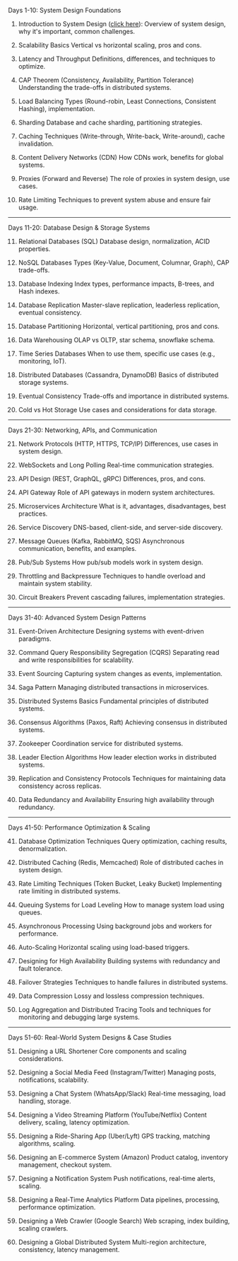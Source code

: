 Days 1-10: System Design Foundations

1.	Introduction to System Design ([click here](1_introduction.md)):
	Overview of system design, why it's important, common challenges.

2.	Scalability Basics
	Vertical vs horizontal scaling, pros and cons.

3.	Latency and Throughput
	Definitions, differences, and techniques to optimize.

4.	CAP Theorem (Consistency, Availability, Partition Tolerance)
	Understanding the trade-offs in distributed systems.

5.	Load Balancing
	Types (Round-robin, Least Connections, Consistent Hashing), implementation.

6.	Sharding
	Database and cache sharding, partitioning strategies.

7.	Caching
	Techniques (Write-through, Write-back, Write-around), cache invalidation.

8.	Content Delivery Networks (CDN)
	How CDNs work, benefits for global systems.

9.	Proxies (Forward and Reverse)
	The role of proxies in system design, use cases.

10.	Rate Limiting
	Techniques to prevent system abuse and ensure fair usage.
_________________________________________________________________________________________

Days 11-20: Database Design & Storage Systems

11.	Relational Databases (SQL)
	Database design, normalization, ACID properties.

12.	NoSQL Databases
	Types (Key-Value, Document, Columnar, Graph), CAP trade-offs.

13.	Database Indexing
	Index types, performance impacts, B-trees, and Hash indexes.

14.	Database Replication
	Master-slave replication, leaderless replication, eventual consistency.

15.	Database Partitioning
	Horizontal, vertical partitioning, pros and cons.

16.	Data Warehousing
	OLAP vs OLTP, star schema, snowflake schema.

17.	Time Series Databases
	When to use them, specific use cases (e.g., monitoring, IoT).

18.	Distributed Databases (Cassandra, DynamoDB)
	Basics of distributed storage systems.

19.	Eventual Consistency
	Trade-offs and importance in distributed systems.

20.	Cold vs Hot Storage
	Use cases and considerations for data storage.
_________________________________________________________________________________

Days 21-30: Networking, APIs, and Communication

21.	Network Protocols (HTTP, HTTPS, TCP/IP)
	Differences, use cases in system design.

22.	WebSockets and Long Polling
	Real-time communication strategies.

23.	API Design (REST, GraphQL, gRPC)
	Differences, pros, and cons.

24.	API Gateway
	Role of API gateways in modern system architectures.

25.	Microservices Architecture
	What is it, advantages, disadvantages, best practices.

26.	Service Discovery
	DNS-based, client-side, and server-side discovery.

27.	Message Queues (Kafka, RabbitMQ, SQS)
	Asynchronous communication, benefits, and examples.

28.	Pub/Sub Systems
	How pub/sub models work in system design.

29.	Throttling and Backpressure
	Techniques to handle overload and maintain system stability.

30.	Circuit Breakers
	Prevent cascading failures, implementation strategies.
_________________________________________________________________________________

Days 31-40: Advanced System Design Patterns

31.	Event-Driven Architecture
	Designing systems with event-driven paradigms.

32.	Command Query Responsibility Segregation (CQRS)
	Separating read and write responsibilities for scalability.

33.	Event Sourcing
	Capturing system changes as events, implementation.

34.	Saga Pattern
	Managing distributed transactions in microservices.

35.	Distributed Systems Basics
	Fundamental principles of distributed systems.

36.	Consensus Algorithms (Paxos, Raft)
	Achieving consensus in distributed systems.

37.	Zookeeper
	Coordination service for distributed systems.

38.	Leader Election Algorithms
	How leader election works in distributed systems.

39.	Replication and Consistency Protocols
	Techniques for maintaining data consistency across replicas.

40.	Data Redundancy and Availability
	Ensuring high availability through redundancy.
________________________________________________________________________________

Days 41-50: Performance Optimization & Scaling

41.	Database Optimization Techniques
	Query optimization, caching results, denormalization.

42.	Distributed Caching (Redis, Memcached)
	Role of distributed caches in system design.

43.	Rate Limiting Techniques (Token Bucket, Leaky Bucket)
	Implementing rate limiting in distributed systems.

44.	Queuing Systems for Load Leveling
	How to manage system load using queues.

45.	Asynchronous Processing
	Using background jobs and workers for performance.

46.	Auto-Scaling
	Horizontal scaling using load-based triggers.

47.	Designing for High Availability
	Building systems with redundancy and fault tolerance.

48.	Failover Strategies
	Techniques to handle failures in distributed systems.

49.	Data Compression
	Lossy and lossless compression techniques.

50.	Log Aggregation and Distributed Tracing
	Tools and techniques for monitoring and debugging large systems.
_________________________________________________________________________

Days 51-60: Real-World System Designs & Case Studies

51.	Designing a URL Shortener
	Core components and scaling considerations.

52.	Designing a Social Media Feed (Instagram/Twitter)
	Managing posts, notifications, scalability.

53.	Designing a Chat System (WhatsApp/Slack)
	Real-time messaging, load handling, storage.

54.	Designing a Video Streaming Platform (YouTube/Netflix)
	Content delivery, scaling, latency optimization.

55.	Designing a Ride-Sharing App (Uber/Lyft)
	GPS tracking, matching algorithms, scaling.

56.	Designing an E-commerce System (Amazon)
	Product catalog, inventory management, checkout system.

57.	Designing a Notification System
	Push notifications, real-time alerts, scaling.

58.	Designing a Real-Time Analytics Platform
	Data pipelines, processing, performance optimization.

59.	Designing a Web Crawler (Google Search)
	Web scraping, index building, scaling crawlers.

60.	Designing a Global Distributed System
	Multi-region architecture, consistency, latency management.

